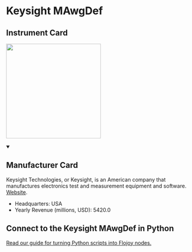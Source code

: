 
# Keysight MAwgDef

## Instrument Card

<div className="flex">

<div>



</div>

<img width="256" src="docs/Instruments/RF Signal Generator/Keysight-MAwgDef/Keysight-MAwgDef.jpg"/>

</div>

>

<details open>
<summary><h2>Manufacturer Card</h2></summary>

Keysight Technologies, or Keysight, is an American company that manufactures electronics test and measurement equipment and software. <a href="https://www.keysight.com/us/en/home.html">Website</a>.

<ul>
  <li>Headquarters: USA</li>
  <li>Yearly Revenue (millions, USD): 5420.0</li>
</ul>
</details>

## Connect to the Keysight MAwgDef in Python

[Read our guide for turning Python scripts into Flojoy nodes.](https://docs.flojoy.ai/custom-nodes/creating-custom-node/)


